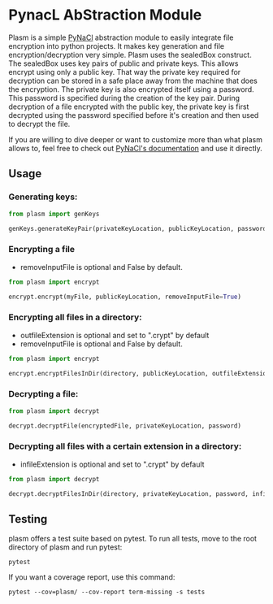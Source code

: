 # PynacL AbStraction Module

Plasm is a simple [PyNaCl](https://github.com/pyca/pynacl) abstraction module to easily integrate file encryption into python projects. It makes key generation and file encryption/decryption very simple.
Plasm uses the sealedBox construct. The sealedBox uses key pairs of public and private keys. This allows encrypt using only a public key. That way the private key required for decryption can be stored in a safe place away from the machine that does the encryption. The private key is also encrypted itself using a password. This password is specified during the creation of the key pair. During decryption of a file encrypted with the public key, the private key is first decrypted using the password specified before it's creation and then used to decrypt the file.

If you are willing to dive deeper or want to customize more than what plasm allows to, feel free to check out [PyNaCl's documentation](https://pynacl.readthedocs.io/) and use it directly.

## Usage

### Generating keys:
```python
from plasm import genKeys

genKeys.generateKeyPair(privateKeyLocation, publicKeyLocation, password)
```

### Encrypting a file
* removeInputFile is optional and False by default.

```python
from plasm import encrypt

encrypt.encrypt(myFile, publicKeyLocation, removeInputFile=True)
```

### Encrypting all files in a directory:
* outfileExtension is optional and set to ".crypt" by default
* removeInputFile is optional and False by default.

```python
from plasm import encrypt

encrypt.encryptFilesInDir(directory, publicKeyLocation, outfileExtension=".crypt", removeInputFile=False):
```

### Decrypting a file:
```python
from plasm import decrypt

decrypt.decryptFile(encryptedFile, privateKeyLocation, password)
```

### Decrypting all files with a certain extension in a directory:
* infileExtension is optional and set to ".crypt" by default

```python
from plasm import decrypt

decrypt.decryptFilesInDir(directory, privateKeyLocation, password, infileExtension=".crypt"):
```

## Testing
plasm offers a test suite based on pytest.
To run all tests, move to the root directory of plasm and run pytest:

```
pytest
```

If you want a coverage report, use this command:

```
pytest --cov=plasm/ --cov-report term-missing -s tests
```
